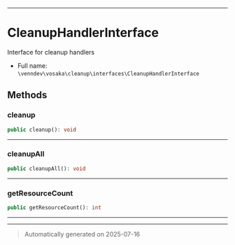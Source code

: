 ***

# CleanupHandlerInterface

Interface for cleanup handlers



* Full name: `\venndev\vosaka\cleanup\interfaces\CleanupHandlerInterface`



## Methods


### cleanup



```php
public cleanup(): void
```












***

### cleanupAll



```php
public cleanupAll(): void
```












***

### getResourceCount



```php
public getResourceCount(): int
```












***


***
> Automatically generated on 2025-07-16
